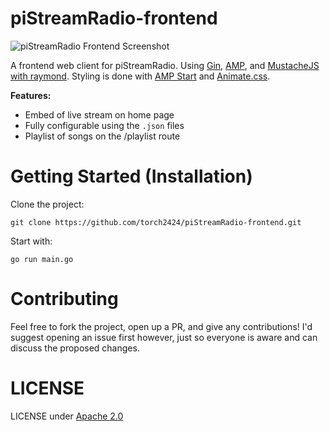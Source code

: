# piStreamRadio-frontend

![piStreamRadio Frontend Screenshot](https://files.aaronthedev.com/$/5xdkp)

A frontend web client for piStreamRadio. Using [Gin](https://github.com/gin-gonic/gin), [AMP](https://github.com/ampproject/amphtml), and [MustacheJS with raymond](https://github.com/aymerick/raymond). Styling is done with [AMP Start](https://www.ampstart.com/) and [Animate.css](https://daneden.github.io/animate.css/).

**Features:**
* Embed of live stream on home page
* Fully configurable using the `.json` files
* Playlist of songs on the /playlist route

# Getting Started (Installation)

Clone the project:

```
git clone https://github.com/torch2424/piStreamRadio-frontend.git
```

Start with:

```
go run main.go
```

# Contributing

Feel free to fork the project, open up a PR, and give any contributions! I'd suggest opening an issue first however, just so everyone is aware and can discuss the proposed changes.

# LICENSE

LICENSE under [Apache 2.0](https://choosealicense.com/licenses/apache-2.0/)
